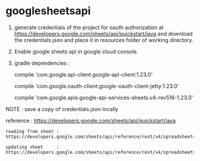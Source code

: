 # googlesheetsapi

1) generate credentials of the project for oauth authorization at 
    https://developers.google.com/sheets/api/quickstart/java
    and download the credentials.json and place it in resources folder of working directory.


2) Enable google sheets api in google cloud console.

3) gradle dependencies : 
    
    compile 'com.google.api-client:google-api-client:1.23.0'

    compile 'com.google.oauth-client:google-oauth-client-jetty:1.23.0'

    compile 'com.google.apis:google-api-services-sheets:v4-rev516-1.23.0'
 

NOTE : save a copy of credentials.json locally 

reference : https://developers.google.com/sheets/api/quickstart/java
    
    reading from sheet : https://developers.google.com/sheets/api/reference/rest/v4/spreadsheets.values/get
    
    updating sheet     : https://developers.google.com/sheets/api/reference/rest/v4/spreadsheets.values/update


